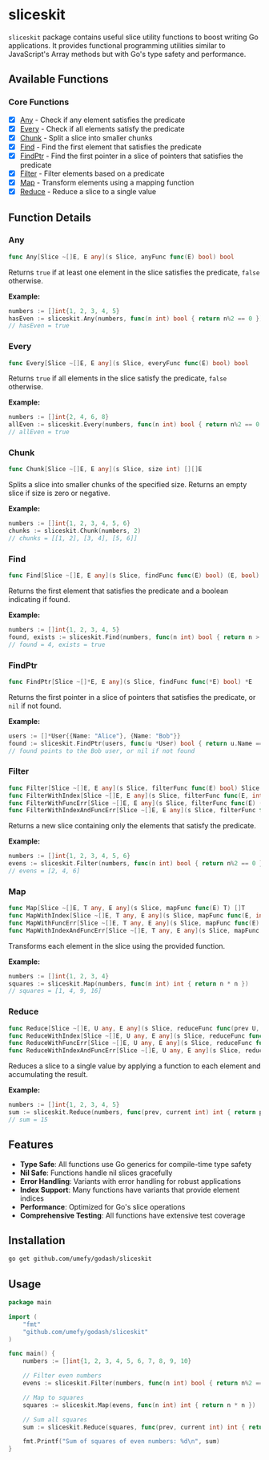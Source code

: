 # sliceskit

`sliceskit` package contains useful slice utility functions to boost writing Go applications. It provides functional programming utilities similar to JavaScript's Array methods but with Go's type safety and performance.

## Available Functions

### Core Functions

- [x] [Any](./any.go) - Check if any element satisfies the predicate
- [x] [Every](./every.go) - Check if all elements satisfy the predicate
- [x] [Chunk](./chunk.go) - Split a slice into smaller chunks
- [x] [Find](./find.go) - Find the first element that satisfies the predicate
- [x] [FindPtr](./find.go) - Find the first pointer in a slice of pointers that satisfies the predicate
- [x] [Filter](./filter.go) - Filter elements based on a predicate
- [x] [Map](./map.go) - Transform elements using a mapping function
- [x] [Reduce](./reduce.go) - Reduce a slice to a single value

## Function Details

### Any

```go
func Any[Slice ~[]E, E any](s Slice, anyFunc func(E) bool) bool
```

Returns `true` if at least one element in the slice satisfies the predicate, `false` otherwise.

**Example:**

```go
numbers := []int{1, 2, 3, 4, 5}
hasEven := sliceskit.Any(numbers, func(n int) bool { return n%2 == 0 })
// hasEven = true
```

### Every

```go
func Every[Slice ~[]E, E any](s Slice, everyFunc func(E) bool) bool
```

Returns `true` if all elements in the slice satisfy the predicate, `false` otherwise.

**Example:**

```go
numbers := []int{2, 4, 6, 8}
allEven := sliceskit.Every(numbers, func(n int) bool { return n%2 == 0 })
// allEven = true
```

### Chunk

```go
func Chunk[Slice ~[]E, E any](s Slice, size int) [][]E
```

Splits a slice into smaller chunks of the specified size. Returns an empty slice if size is zero or negative.

**Example:**

```go
numbers := []int{1, 2, 3, 4, 5, 6}
chunks := sliceskit.Chunk(numbers, 2)
// chunks = [[1, 2], [3, 4], [5, 6]]
```

### Find

```go
func Find[Slice ~[]E, E any](s Slice, findFunc func(E) bool) (E, bool)
```

Returns the first element that satisfies the predicate and a boolean indicating if found.

**Example:**

```go
numbers := []int{1, 2, 3, 4, 5}
found, exists := sliceskit.Find(numbers, func(n int) bool { return n > 3 })
// found = 4, exists = true
```

### FindPtr

```go
func FindPtr[Slice ~[]*E, E any](s Slice, findFunc func(*E) bool) *E
```

Returns the first pointer in a slice of pointers that satisfies the predicate, or `nil` if not found.

**Example:**

```go
users := []*User{{Name: "Alice"}, {Name: "Bob"}}
found := sliceskit.FindPtr(users, func(u *User) bool { return u.Name == "Bob" })
// found points to the Bob user, or nil if not found
```

### Filter

```go
func Filter[Slice ~[]E, E any](s Slice, filterFunc func(E) bool) Slice
func FilterWithIndex[Slice ~[]E, E any](s Slice, filterFunc func(E, int) bool) Slice
func FilterWithFuncErr[Slice ~[]E, E any](s Slice, filterFunc func(E) (bool, error)) (Slice, error)
func FilterWithIndexAndFuncErr[Slice ~[]E, E any](s Slice, filterFunc func(E, int) (bool, error)) (Slice, error)
```

Returns a new slice containing only the elements that satisfy the predicate.

**Example:**

```go
numbers := []int{1, 2, 3, 4, 5, 6}
evens := sliceskit.Filter(numbers, func(n int) bool { return n%2 == 0 })
// evens = [2, 4, 6]
```

### Map

```go
func Map[Slice ~[]E, T any, E any](s Slice, mapFunc func(E) T) []T
func MapWithIndex[Slice ~[]E, T any, E any](s Slice, mapFunc func(E, int) T) []T
func MapWithFuncErr[Slice ~[]E, T any, E any](s Slice, mapFunc func(E) (T, error)) ([]T, error)
func MapWithIndexAndFuncErr[Slice ~[]E, T any, E any](s Slice, mapFunc func(E, int) (T, error)) ([]T, error)
```

Transforms each element in the slice using the provided function.

**Example:**

```go
numbers := []int{1, 2, 3, 4}
squares := sliceskit.Map(numbers, func(n int) int { return n * n })
// squares = [1, 4, 9, 16]
```

### Reduce

```go
func Reduce[Slice ~[]E, U any, E any](s Slice, reduceFunc func(prev U, current E) U, initial U) U
func ReduceWithIndex[Slice ~[]E, U any, E any](s Slice, reduceFunc func(prev U, current E, index int) U, initial U) U
func ReduceWithFuncErr[Slice ~[]E, U any, E any](s Slice, reduceFunc func(prev U, current E) (U, error), initial U) (U, error)
func ReduceWithIndexAndFuncErr[Slice ~[]E, U any, E any](s Slice, reduceFunc func(prev U, current E, index int) (U, error), initial U) (U, error)
```

Reduces a slice to a single value by applying a function to each element and accumulating the result.

**Example:**

```go
numbers := []int{1, 2, 3, 4, 5}
sum := sliceskit.Reduce(numbers, func(prev, current int) int { return prev + current }, 0)
// sum = 15
```

## Features

- **Type Safe**: All functions use Go generics for compile-time type safety
- **Nil Safe**: Functions handle nil slices gracefully
- **Error Handling**: Variants with error handling for robust applications
- **Index Support**: Many functions have variants that provide element indices
- **Performance**: Optimized for Go's slice operations
- **Comprehensive Testing**: All functions have extensive test coverage

## Installation

```bash
go get github.com/umefy/godash/sliceskit
```

## Usage

```go
package main

import (
    "fmt"
    "github.com/umefy/godash/sliceskit"
)

func main() {
    numbers := []int{1, 2, 3, 4, 5, 6, 7, 8, 9, 10}

    // Filter even numbers
    evens := sliceskit.Filter(numbers, func(n int) bool { return n%2 == 0 })

    // Map to squares
    squares := sliceskit.Map(evens, func(n int) int { return n * n })

    // Sum all squares
    sum := sliceskit.Reduce(squares, func(prev, current int) int { return prev + current }, 0)

    fmt.Printf("Sum of squares of even numbers: %d\n", sum)
}
```
